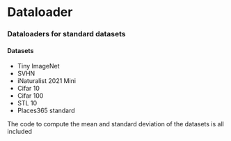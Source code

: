 # Dataloader
### Dataloaders for standard datasets

#### Datasets
- Tiny ImageNet
- SVHN
- iNaturalist 2021 Mini
- Cifar 10
- Cifar 100
- STL 10
- Places365 standard

The code to compute the mean and standard deviation of the datasets is all included
